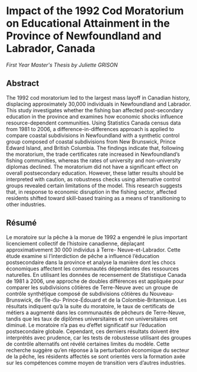 # Impact of the 1992 Cod Moratorium on Educational Attainment in the Province of Newfoundland and Labrador, Canada
_First Year Master's Thesis by Juliette GRISON_

## Abstract
The 1992 cod moratorium led to the largest mass layoff in Canadian history, displacing
approximately 30,000 individuals in Newfoundland and Labrador. This study investigates
whether the fishing ban affected post-secondary education in the province and examines
how economic shocks influence resource-dependent communities. Using Statistics Canada
census data from 1981 to 2006, a difference-in-differences approach is applied to compare
coastal subdivisions in Newfoundland with a synthetic control group composed of coastal
subdivisions from New Brunswick, Prince Edward Island, and British Columbia. The
findings indicate that, following the moratorium, the trade certificates rate increased in
Newfoundland’s fishing communities, whereas the rates of university and non-university
diplomas declined. The moratorium did not have a significant effect on overall postsecondary
education. However, these latter results should be interpreted with caution,
as robustness checks using alternative control groups revealed certain limitations of the
model. This research suggests that, in response to economic disruption in the fishing
sector, affected residents shifted toward skill-based training as a means of transitioning
to other industries.

## Résumé
Le moratoire sur la pêche à la morue de 1992 a engendré le plus important licenciement
collectif de l’histoire canadienne, déplaçant approximativement 30 000 individus à Terre-
Neuve-et-Labrador. Cette étude examine si l’interdiction de pêche a influencé l’éducation
postsecondaire dans la province et analyse la manière dont les chocs économiques affectent
les communautés dépendantes des ressources naturelles. En utilisant les données de recensement
de Statistique Canada de 1981 à 2006, une approche de doubles différences
est appliquée pour comparer les subdivisions côtières de Terre-Neuve avec un groupe de
contrôle synthétique composé de subdivisions côtières du Nouveau-Brunswick, de l’Île-du-
Prince-Édouard et de la Colombie-Britannique. Les résultats indiquent qu’à la suite du
moratoire, le taux de certificats de métiers a augmenté dans les communautés de pêcheurs
de Terre-Neuve, tandis que les taux de diplômes universitaires et non universitaires ont
diminué. Le moratoire n’a pas eu d’effet significatif sur l’éducation postsecondaire globale.
Cependant, ces derniers résultats doivent être interprétés avec prudence, car les tests de
robustesse utilisant des groupes de contrôle alternatifs ont révélé certaines limites du modèle.
Cette recherche suggère qu’en réponse à la perturbation économique du secteur de
la pêche, les résidents affectés se sont orientés vers la formation axée sur les compétences
comme moyen de transition vers d’autres industries.
